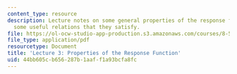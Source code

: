```yaml
---
content_type: resource
description: Lecture notes on some general properties of the response functions, and
  some useful relations that they satisfy.
file: https://ol-ocw-studio-app-production.s3.amazonaws.com/courses/8-512-theory-of-solids-ii-spring-2009/44bb605cb656287b1aaff1a93bcfa8fc_MIT8_512s09_lec03_rev.pdf
file_type: application/pdf
resourcetype: Document
title: 'Lecture 3: Properties of the Response Function'
uid: 44bb605c-b656-287b-1aaf-f1a93bcfa8fc
---
```

